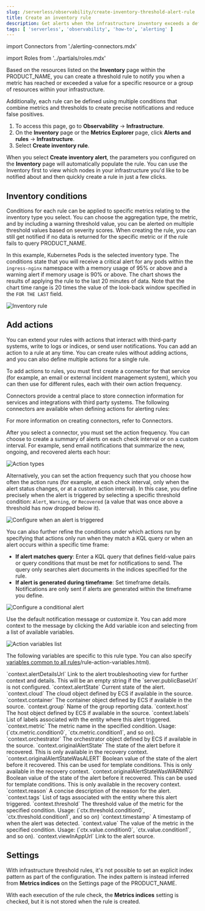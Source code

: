 ```yaml
---
slug: /serverless/observability/create-inventory-threshold-alert-rule
title: Create an inventory rule
description: Get alerts when the infrastructure inventory exceeds a defined threshold.
tags: [ 'serverless', 'observability', 'how-to', 'alerting' ]
---
```


<p><DocBadge template="technical preview" /></p>

import Connectors from './alerting-connectors.mdx'

import Roles from '../partials/roles.mdx'

<Roles role="Editor" goal="create inventory threshold rules" />

<div id="inventory-threshold-alert"></div>

Based on the resources listed on the **Inventory** page within the PRODUCT_NAME,
you can create a threshold rule to notify you when a metric has reached or exceeded a value for a specific
resource or a group of resources within your infrastructure.

Additionally, each rule can be defined using multiple
conditions that combine metrics and thresholds to create precise notifications and reduce false positives.

1. To access this page, go to **Observability** -> **Infrastructure**.
1. On the **Inventory** page or the **Metrics Explorer** page, click **Alerts and rules** -> **Infrastructure**.
1. Select **Create inventory rule**.

<DocCallOut title="Tip">

When you select **Create inventory alert**, the parameters you configured on the **Inventory** page will automatically
populate the rule. You can use the Inventory first to view which nodes in your infrastructure you'd
like to be notified about and then quickly create a rule in just a few clicks.

</DocCallOut>

<div id="inventory-conditions"></div>

## Inventory conditions

Conditions for each rule can be applied to specific metrics relating to the inventory type you select.
You can choose the aggregation type, the metric, and by including a warning threshold value, you can be
alerted on multiple threshold values based on severity scores. When creating the rule, you can still get
notified if no data is returned for the specific metric or if the rule fails to query PRODUCT_NAME.

In this example, Kubernetes Pods is the selected inventory type. The conditions state that you will receive
a critical alert for any pods within the `ingress-nginx` namespace with a memory usage of 95% or above
and a warning alert if memory usage is 90% or above.
The chart shows the results of applying the rule to the last 20 minutes of data.
Note that the chart time range is 20 times the value of the look-back window specified in the `FOR THE LAST` field.

![Inventory rule](../images/inventory-alert.png)

<div id="action-types-infrastructure"></div>

## Add actions

You can extend your rules with actions that interact with third-party systems, write to logs or indices, or send user notifications. You can add an action to a rule at any time. You can create rules without adding actions, and you can also define multiple actions for a single rule.

To add actions to rules, you must first create a connector for that service (for example, an email or external incident management system), which you can then use for different rules, each with their own action frequency.

<DocAccordion buttonContent="Connector types">
Connectors provide a central place to store connection information for services and integrations with third party systems.
The following connectors are available when defining actions for alerting rules:

<Connectors />

For more information on creating connectors, refer to <DocLink slug="/serverless/action-connectors">Connectors</DocLink>.

</DocAccordion>

<DocAccordion buttonContent="Action frequency">
After you select a connector, you must set the action frequency. You can choose to create a summary of alerts on each check interval or on a custom interval. For example, send email notifications that summarize the new, ongoing, and recovered alerts each hour:

![Action types](../images/action-alert-summary.png)
<!--  NOTE: This is an autogenerated screenshot. Do not edit it directly.-->

Alternatively, you can set the action frequency such that you choose how often the action runs (for example, at each check interval, only when the alert status changes, or at a custom action interval). In this case, you define precisely when the alert is triggered by selecting a specific
threshold condition: `Alert`, `Warning`, or `Recovered` (a value that was once above a threshold has now dropped below it).

![Configure when an alert is triggered](../images/inventory-threshold-run-when-selection.png)
<!--  NOTE: This is an autogenerated screenshot. Do not edit it directly.-->

You can also further refine the conditions under which actions run by specifying that actions only run when they match a KQL query or when an alert occurs within a specific time frame:

- **If alert matches query**: Enter a KQL query that defines field-value pairs or query conditions that must be met for notifications to send. The query only searches alert documents in the indices specified for the rule.
- **If alert is generated during timeframe**: Set timeframe details. Notifications are only sent if alerts are generated within the timeframe you define.

![Configure a conditional alert](../images/conditional-alerts.png)

</DocAccordion>

<DocAccordion buttonContent="Action variables">
Use the default notification message or customize it.
You can add more context to the message by clicking the Add variable icon <DocIcon type="indexOpen" title="Add variable" /> and selecting from a list of available variables.

![Action variables list](../images/action-variables-popup.png)

The following variables are specific to this rule type.
You can also specify [variables common to all rules](http://example.co)/rule-action-variables.html).

<DocDefList>
    <DocDefTerm>`context.alertDetailsUrl`</DocDefTerm>
    <DocDefDescription>
        Link to the alert troubleshooting view for further context and details. This will be an empty string if the `server.publicBaseUrl` is not configured.
    </DocDefDescription>
    <DocDefTerm>`context.alertState`</DocDefTerm>
    <DocDefDescription>
        Current state of the alert.
    </DocDefDescription>
    <DocDefTerm>`context.cloud`</DocDefTerm>
    <DocDefDescription>
        The cloud object defined by ECS if available in the source.
    </DocDefDescription>
    <DocDefTerm>`context.container`</DocDefTerm>
    <DocDefDescription>
        The container object defined by ECS if available in the source.
    </DocDefDescription>
    <DocDefTerm>`context.group`</DocDefTerm>
    <DocDefDescription>
        Name of the group reporting data.
    </DocDefDescription>
    <DocDefTerm>`context.host`</DocDefTerm>
    <DocDefDescription>
        The host object defined by ECS if available in the source.
    </DocDefDescription>
    <DocDefTerm>`context.labels`</DocDefTerm>
    <DocDefDescription>
        List of labels associated with the entity where this alert triggered.
    </DocDefDescription>
    <DocDefTerm>`context.metric`</DocDefTerm>
    <DocDefDescription>
        The metric name in the specified condition. Usage: (`ctx.metric.condition0`, `ctx.metric.condition1`, and so on).
    </DocDefDescription>
    <DocDefTerm>`context.orchestrator`</DocDefTerm>
    <DocDefDescription>
        The orchestrator object defined by ECS if available in the source.
    </DocDefDescription>
    <DocDefTerm>`context.originalAlertState`</DocDefTerm>
    <DocDefDescription>
        The state of the alert before it recovered. This is only available in the recovery context.
    </DocDefDescription>
    <DocDefTerm>`context.originalAlertStateWasALERT`</DocDefTerm>
    <DocDefDescription>
        Boolean value of the state of the alert before it recovered. This can be used for template conditions. This is only available in the recovery context.
    </DocDefDescription>
    <DocDefTerm>`context.originalAlertStateWasWARNING`</DocDefTerm>
    <DocDefDescription>
        Boolean value of the state of the alert before it recovered. This can be used for template conditions. This is only available in the recovery context.
    </DocDefDescription>
    <DocDefTerm>`context.reason`</DocDefTerm>
    <DocDefDescription>
        A concise description of the reason for the alert.
    </DocDefDescription>
    <DocDefTerm>`context.tags`</DocDefTerm>
    <DocDefDescription>
        List of tags associated with the entity where this alert triggered.
    </DocDefDescription>
    <DocDefTerm>`context.threshold`</DocDefTerm>
    <DocDefDescription>
        The threshold value of the metric for the specified condition. Usage: (`ctx.threshold.condition0`, `ctx.threshold.condition1`, and so on)
    </DocDefDescription>
    <DocDefTerm>`context.timestamp`</DocDefTerm>
    <DocDefDescription>
        A timestamp of when the alert was detected.
    </DocDefDescription>
    <DocDefTerm>`context.value`</DocDefTerm>
    <DocDefDescription>
        The value of the metric in the specified condition. Usage: (`ctx.value.condition0`, `ctx.value.condition1`, and so on).
    </DocDefDescription>
    <DocDefTerm>`context.viewInAppUrl`</DocDefTerm>
    <DocDefDescription>
        Link to the alert source.
    </DocDefDescription>
</DocDefList>

</DocAccordion>

<div id="infra-alert-settings"></div>

## Settings

With infrastructure threshold rules, it's not possible to set an explicit index pattern as part of the configuration. The index pattern
is instead inferred from **Metrics indices** on the <DocLink slug="/serverless/observability/configure-intra-settings">Settings</DocLink> page of the PRODUCT_NAME.

With each execution of the rule check, the **Metrics indices** setting is checked, but it is not stored when the rule is created.
